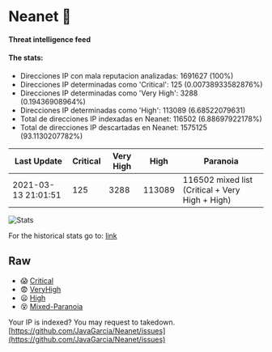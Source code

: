 # Neanet :hocho:
#### Threat intelligence feed
#### The stats:

- Direcciones IP con mala reputacion analizadas: 1691627 (100%)
- Direcciones IP determinadas como 'Critical':  125 (0.00738933582876%)
- Direcciones IP determinadas como 'Very High':  3288 (0.19436908964%)
- Direcciones IP determinadas como 'High':  113089 (6.68522079631)
- Total de direcciones IP indexadas en Neanet:  116502 (6.88697922178%)
- Total de direcciones IP descartadas en Neanet:  1575125 (93.1130207782%)

| Last Update | Critical | Very High | High | Paranoia |
| --- | --- | --- | --- | --- |
| 2021-03-13 21:01:51 | 125 | 3288 | 113089 | 116502 mixed list (Critical + Very High + High)|

![Stats](https://docs.google.com/spreadsheets/d/e/2PACX-1vSnaNMIXVabIpDJjufMlzH7poXnshF3mgd8Is1g9ytUEzVsP5my4Trn8f-xkoLLQ38xpL3HtmUexLo6/pubchart?oid=501124687&format=image)

For the historical stats go to: [link](/stats.csv)
## Raw
- :scream: [Critical](https://raw.githubusercontent.com/JavaGarcia/Neanet/master/blacklists/neanet_critical.txt)
- :fearful: [VeryHigh](https://raw.githubusercontent.com/JavaGarcia/Neanet/master/blacklists/neanet_veryHigh.txtt)
- :frowning: [High](https://raw.githubusercontent.com/JavaGarcia/Neanet/master/blacklists/neanet_high.txt)
- :dizzy_face: [Mixed-Paranoia](https://raw.githubusercontent.com/JavaGarcia/Neanet/master/blacklists/neanet_all.txt)


Your IP is indexed? You may request to takedown. [https://github.com/JavaGarcia/Neanet/issues](https://github.com/JavaGarcia/Neanet/issues)










































































































































































































































































































































































































































































































































































































































































































































































































































































































































































































































































































































































































































































































































































































































































































































































































































































































































































































































































































































































































































































































































































































































































































































































































































































































































































































































































































































































































































































































































































































































































































































































































































































































































































































































































































































































































































































































































































































































































































































































































































































































































































































































































































































































































































































































































































































































































































































































































































































































































































































































